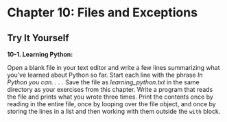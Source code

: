 # Chapter 10: Files and Exceptions

## Try It Yourself

**10-1. Learning Python:**

Open a blank file in your text editor and write a few lines summarizing what you’ve learned about Python so far. Start each line with the phrase _In Python you can. . . ._ Save the file as _learning_python.txt_ in the same directory as your exercises from this chapter. Write a program that reads the file and prints what you wrote three times. Print the contents once by reading in the entire file, once by looping over the file object, and once by storing the lines in a list and then working with them outside the `with` block.
